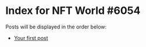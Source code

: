 # Index for NFT World #6054
Posts will be displayed in the order below:

- [Your first post](./001-first.md)

